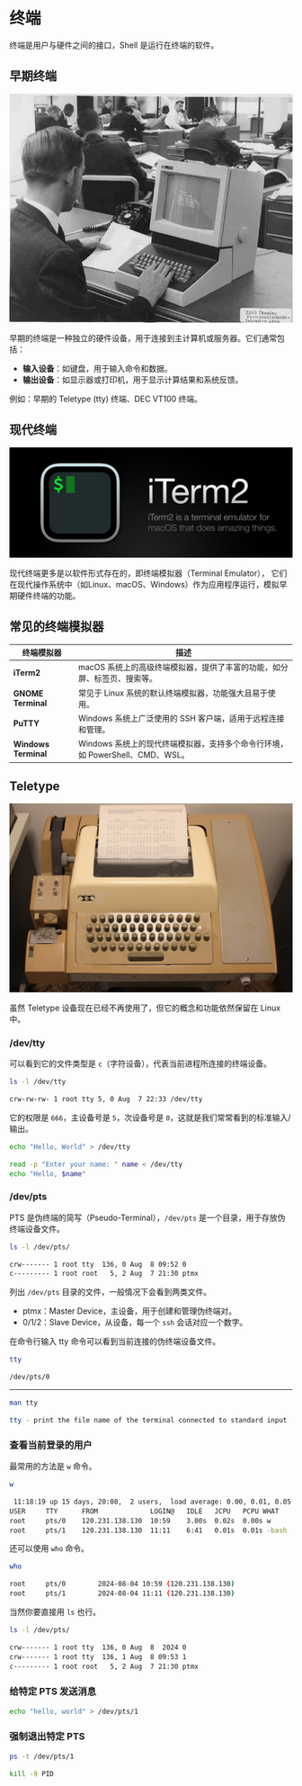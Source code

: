 # 终端

终端是用户与硬件之间的接口，Shell 是运行在终端的软件。

## 早期终端

![ibm-2260](/images/misc/ibm-2260.png)

早期的终端是一种独立的硬件设备，用于连接到主计算机或服务器。它们通常包括：

* **输入设备**：如键盘，用于输入命令和数据。
* **输出设备**：如显示器或打印机，用于显示计算结果和系统反馈。

例如：早期的 Teletype (tty) 终端、DEC VT100 终端。

## 现代终端

![iterm2](/images/misc/iterm2-cover.png)

现代终端更多是以软件形式存在的，即终端模拟器（Terminal Emulator），
它们在现代操作系统中（如Linux、macOS、Windows）作为应用程序运行，模拟早期硬件终端的功能。

## 常见的终端模拟器

| 终端模拟器 | 描述 |
| --- | --- |
| **iTerm2** | macOS 系统上的高级终端模拟器，提供了丰富的功能，如分屏、标签页、搜索等。 |
| **GNOME Terminal** | 常见于 Linux 系统的默认终端模拟器，功能强大且易于使用。 |
| **PuTTY** | Windows 系统上广泛使用的 SSH 客户端，适用于远程连接和管理。 |
| **Windows Terminal** | Windows 系统上的现代终端模拟器，支持多个命令行环境，如 PowerShell、CMD、WSL。 |

## Teletype

![teletype-model-33](/images/misc/teletype-model-33.png)

虽然 Teletype 设备现在已经不再使用了，但它的概念和功能依然保留在 Linux 中。

### /dev/tty

可以看到它的文件类型是 `c`（字符设备），代表当前进程所连接的终端设备。

```bash
ls -l /dev/tty
```

```bash
crw-rw-rw- 1 root tty 5, 0 Aug  7 22:33 /dev/tty
```

它的权限是 `666`，主设备号是 `5`，次设备号是 `0`，这就是我们常常看到的标准输入/输出。

```bash
echo "Hello, World" > /dev/tty
```

```bash
read -p "Enter your name: " name < /dev/tty
echo "Hello, $name"
```

### /dev/pts

PTS 是伪终端的简写（Pseudo-Terminal），`/dev/pts` 是一个目录，用于存放伪终端设备文件。

```bash
ls -l /dev/pts/
```

```bash
crw------- 1 root tty  136, 0 Aug  8 09:52 0
c--------- 1 root root   5, 2 Aug  7 21:30 ptmx
```

列出 `/dev/pts` 目录的文件，一般情况下会看到两类文件。

* ptmx：Master Device，主设备，用于创建和管理伪终端对。
* 0/1/2：Slave Device，从设备，每一个 `ssh` 会话对应一个数字。

在命令行输入 tty 命令可以看到当前连接的伪终端设备文件。

```bash
tty
```

```bash
/dev/pts/0
```

***

```bash
man tty
```

```bash
tty - print the file name of the terminal connected to standard input
```

### 查看当前登录的用户

最常用的方法是 `w` 命令。

```bash
w
```

```bash
 11:18:19 up 15 days, 20:08,  2 users,  load average: 0.00, 0.01, 0.05
USER     TTY      FROM             LOGIN@   IDLE   JCPU   PCPU WHAT
root     pts/0    120.231.138.130  10:59    3.00s  0.02s  0.00s w
root     pts/1    120.231.138.130  11:11    6:41   0.01s  0.01s -bash
```

还可以使用 `who` 命令。

```bash
who
```

```bash
root     pts/0        2024-08-04 10:59 (120.231.138.130)
root     pts/1        2024-08-04 11:11 (120.231.138.130)
```

当然你要直接用 `ls` 也行。

```bash
ls -l /dev/pts/
```

```bash
crw------- 1 root tty  136, 0 Aug  8  2024 0
crw------- 1 root tty  136, 1 Aug  8 09:53 1
c--------- 1 root root   5, 2 Aug  7 21:30 ptmx
```

### 给特定 PTS 发送消息

```bash
echo "hello, world" > /dev/pts/1
```

### 强制退出特定 PTS

```bash
ps -t /dev/pts/1
```

```bash
kill -9 PID
```
